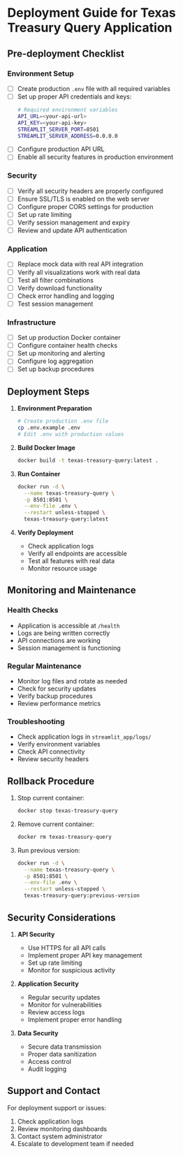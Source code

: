 # Deployment Guide for Texas Treasury Query Application

## Pre-deployment Checklist

### Environment Setup
- [ ] Create production `.env` file with all required variables
- [ ] Set up proper API credentials and keys:
  ```bash
  # Required environment variables
  API_URL=<your-api-url>
  API_KEY=<your-api-key>
  STREAMLIT_SERVER_PORT=8501
  STREAMLIT_SERVER_ADDRESS=0.0.0.0
  ```
- [ ] Configure production API URL
- [ ] Enable all security features in production environment

### Security
- [ ] Verify all security headers are properly configured
- [ ] Ensure SSL/TLS is enabled on the web server
- [ ] Configure proper CORS settings for production
- [ ] Set up rate limiting
- [ ] Verify session management and expiry
- [ ] Review and update API authentication

### Application
- [ ] Replace mock data with real API integration
- [ ] Verify all visualizations work with real data
- [ ] Test all filter combinations
- [ ] Verify download functionality
- [ ] Check error handling and logging
- [ ] Test session management

### Infrastructure
- [ ] Set up production Docker container
- [ ] Configure container health checks
- [ ] Set up monitoring and alerting
- [ ] Configure log aggregation
- [ ] Set up backup procedures

## Deployment Steps

1. **Environment Preparation**
   ```bash
   # Create production .env file
   cp .env.example .env
   # Edit .env with production values
   ```

2. **Build Docker Image**
   ```bash
   docker build -t texas-treasury-query:latest .
   ```

3. **Run Container**
   ```bash
   docker run -d \
     --name texas-treasury-query \
     -p 8501:8501 \
     --env-file .env \
     --restart unless-stopped \
     texas-treasury-query:latest
   ```

4. **Verify Deployment**
   - Check application logs
   - Verify all endpoints are accessible
   - Test all features with real data
   - Monitor resource usage

## Monitoring and Maintenance

### Health Checks
- Application is accessible at `/health`
- Logs are being written correctly
- API connections are working
- Session management is functioning

### Regular Maintenance
- Monitor log files and rotate as needed
- Check for security updates
- Verify backup procedures
- Review performance metrics

### Troubleshooting
- Check application logs in `streamlit_app/logs/`
- Verify environment variables
- Check API connectivity
- Review security headers

## Rollback Procedure

1. Stop current container:
   ```bash
   docker stop texas-treasury-query
   ```

2. Remove current container:
   ```bash
   docker rm texas-treasury-query
   ```

3. Run previous version:
   ```bash
   docker run -d \
     --name texas-treasury-query \
     -p 8501:8501 \
     --env-file .env \
     --restart unless-stopped \
     texas-treasury-query:previous-version
   ```

## Security Considerations

1. **API Security**
   - Use HTTPS for all API calls
   - Implement proper API key management
   - Set up rate limiting
   - Monitor for suspicious activity

2. **Application Security**
   - Regular security updates
   - Monitor for vulnerabilities
   - Review access logs
   - Implement proper error handling

3. **Data Security**
   - Secure data transmission
   - Proper data sanitization
   - Access control
   - Audit logging

## Support and Contact

For deployment support or issues:
1. Check application logs
2. Review monitoring dashboards
3. Contact system administrator
4. Escalate to development team if needed 